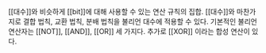 [[대수]]와 비슷하게 [[bit]]에 대해 사용할 수 있는 연산 규칙의 집합.
[[대수]]와 마찬가지로 결합 법칙, 교환 법칙, 분배 법칙을 불리언 대수에 적용할 수 있다.
기본적인 불리언 연산자는 [[NOT]], [[AND]], [[OR]] 세 가지다. 추가로 [[XOR]] 이라는 합성 연산이 있다.

